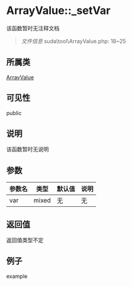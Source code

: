 # ArrayValue::_setVar

该函数暂时无注释文档

> *文件信息* suda\tool\ArrayValue.php: 18~25

## 所属类 

[ArrayValue](../ArrayValue.md)

## 可见性

 public 

## 说明

该函数暂时无说明


## 参数


| 参数名 | 类型 | 默认值 | 说明 |
|--------|-----|-------|-------|
| var |  mixed | 无 | 无 |



## 返回值

返回值类型不定


## 例子

example